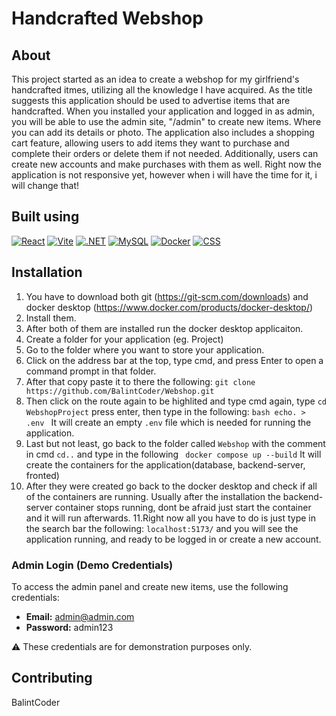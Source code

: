 # Handcrafted Webshop


## About
This project started as an idea to create a webshop for my girlfriend's handcrafted itmes, utilizing all the knowledge I have acquired. As the title suggests this application should be used to advertise items that are handcrafted. When you installed your application and logged in as admin, you will be able to use the admin site, "/admin" to create new items. Where you can add its details or photo. The application also includes a shopping cart feature, allowing users to add items they want to purchase and complete their orders or delete them if not needed. Additionally, users can create new accounts and make purchases with them as well. Right now the application is not responsive yet, however when i will have the time for it, i will change that! 

## Built using
<p align="left">
  <a href="https://react.dev/" target="_blank"><img src="https://img.shields.io/badge/React-61DAFB?style=for-the-badge&logo=react&logoColor=white" alt="React"/></a>
  <a href="https://vitejs.dev/" target="_blank"><img src="https://img.shields.io/badge/Vite-646CFF?style=for-the-badge&logo=vite&logoColor=white" alt="Vite"/></a>
  <a href="https://dotnet.microsoft.com/en-us/" target="_blank"><img src="https://img.shields.io/badge/.NET-512BD4?style=for-the-badge&logo=dotnet&logoColor=white" alt=".NET"/></a>
  <a href="https://www.mysql.com/" target="_blank"><img src="https://img.shields.io/badge/MySQL-4479A1?style=for-the-badge&logo=mysql&logoColor=white" alt="MySQL"/></a>
  <a href="https://www.docker.com/" target="_blank"><img src="https://img.shields.io/badge/Docker-2496ED?style=for-the-badge&logo=docker&logoColor=white" alt="Docker"/></a>
  <a href="https://developer.mozilla.org/en-US/docs/Web/CSS" target="_blank"><img src="https://img.shields.io/badge/CSS-1572B6?style=for-the-badge&logo=css3&logoColor=white" alt="CSS"/></a>
</p>


## Installation

1. You have to download both git (https://git-scm.com/downloads) and  docker desktop (https://www.docker.com/products/docker-desktop/)
2. Install them.
3. After both of them are installed run the docker desktop applicaiton.
4. Create a folder for your application (eg. Project)
5. Go to the folder where you want to store your application.
6. Click on the address bar at the top, type cmd, and press Enter to open a command prompt in that folder.
7. After that copy paste it to there the following: ``` git clone https://github.com/BalintCoder/Webshop.git ```
8. Then click on the route again to be highlited and type cmd again, type ```cd WebshopProject``` press enter, then type in the following:   ```bash
 echo. > .env
   ```  It will create an empty ```.env``` file which is needed for running the application.
9. Last but not least, go back to the folder called ```Webshop``` with the comment in cmd ```cd..``` and type in the following ``` docker compose up --build``` It will create the containers for the application(database, backend-server, fronted)
10. After they were created go back to the docker desktop and check if all of the containers are running. Usually after the installation the backend-server container stops running, dont be afraid just start the container and it will run afterwards.
11.Right now all you have to do is just type in the search bar the following: ```localhost:5173/``` and you will see the application running, and ready to be logged in or create a new account.


### Admin Login (Demo Credentials)
To access the admin panel and create new items, use the following credentials:

- **Email:** admin@admin.com  
- **Password:** admin123  

⚠️ These credentials are for demonstration purposes only.

## Contributing

BalintCoder

